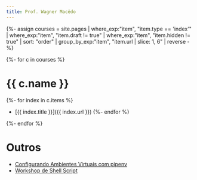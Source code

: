 ```yaml
---
title: Prof. Wagner Macêdo
---
```


{%- assign courses = site.pages
        | where_exp:"item", "item.type == 'index'"
        | where_exp:"item", "item.draft != true"
        | where_exp:"item", "item.hidden != true"
        | sort: "order"
        | group_by_exp:"item", "item.url | slice: 1, 6"
        | reverse -%}

{%- for c in courses %}

# {{ c.name }}

{%- for index in c.items %}
- [{{ index.title }}]({{ index.url }})
{%- endfor %}

{%- endfor %}

# Outros

- [Configurando Ambientes Virtuais com pipenv](palestra-pipenv/)
- [Workshop de Shell Script](workshop-shell/)
